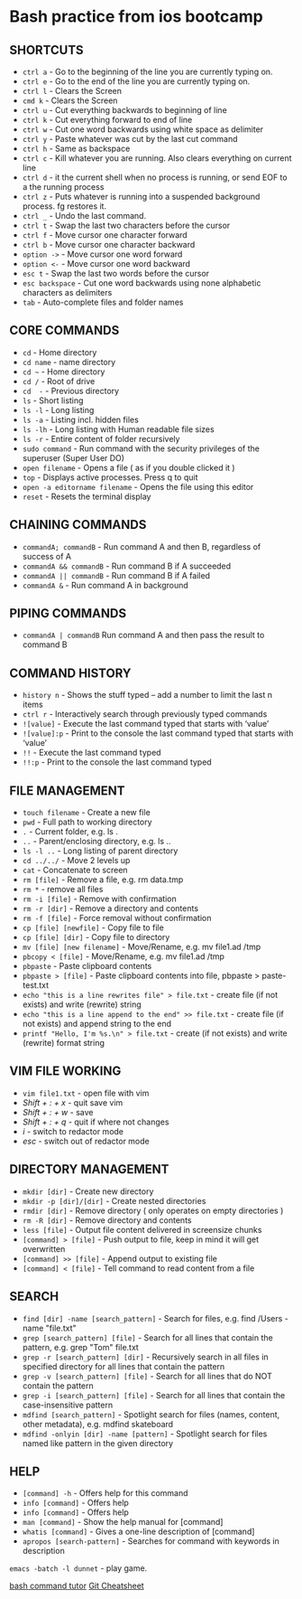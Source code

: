 # Bash practice from ios bootcamp

## SHORTCUTS

- `ctrl a` - Go to the beginning of the line you are currently typing on.
- `ctrl e` - Go to the end of the line you are currently typing on.
- `ctrl l` - Clears the Screen
- `cmd k`  - Clears the Screen
- `ctrl u` - Cut everything backwards to beginning of line
- `ctrl k` - Cut everything forward to end of line
- `ctrl w` - Cut one word backwards using white space as delimiter
- `ctrl y` - Paste whatever was cut by the last cut command
- `ctrl h` - Same as backspace
- `ctrl c` - Kill whatever you are running. Also clears everything on current line
- `ctrl d` - it the current shell when no process is running, or send EOF to a the running process
- `ctrl z` - Puts whatever is running into a suspended background process. fg restores it.
- `ctrl _` - Undo the last command.
- `ctrl t` - Swap the last two characters before the cursor
- `ctrl f` - Move cursor one character forward
- `ctrl b` - Move cursor one character backward
- `option ->` - Move cursor one word forward
- `option <-` - Move cursor one word backward
- `esc t` - Swap the last two words before the cursor
- `esc backspace` - Cut one word backwards using none alphabetic characters as delimiters
- `tab` - Auto-complete files and folder names

## CORE COMMANDS

- `cd` - Home directory
- `cd name` - name directory
- `cd ~` - Home directory
- `cd /` - Root of drive
- `cd  -` - Previous directory
- `ls` - Short listing
- `ls -l` - Long listing
- `ls -a` - Listing incl. hidden files
- `ls -lh` - Long listing with Human readable file sizes
- `ls -r` - Entire content of folder recursively
- `sudo command` - Run command with the security privileges of the superuser (Super User DO)
- `open filename` - Opens a file ( as if you double clicked it )
- `top` - Displays active processes. Press q to quit
- `open -a editorname filename` - Opens the file using this editor
- `reset` - Resets the terminal display

## CHAINING COMMANDS

- `commandA; commandB` - Run command A and then B, regardless of success of A
- `commandA && commandB` - Run command B if A succeeded
- `commandA || commandB` - Run command B if A failed
- `commandA &` - Run command A in background

## PIPING COMMANDS

- `commandA | commandB` Run command A and then pass the result to command B

## COMMAND HISTORY

- `history n` - Shows the stuff typed – add a number to limit the last n items
- `ctrl r` - Interactively search through previously typed commands
- `![value]` - Execute the last command typed that starts with ‘value’
- `![value]:p` - Print to the console the last command typed that starts with ‘value’
- `!!` - Execute the last command typed
- `!!:p` - Print to the console the last command typed
  
## FILE MANAGEMENT

- `touch filename` - Create a new file
- `pwd` - Full path to working directory
- `.` - Current folder, e.g. ls .
- `..` - Parent/enclosing directory, e.g. ls ..
- `ls -l ..` - Long listing of parent directory
- `cd ../../` - Move 2 levels up
- `cat` - Concatenate to screen
- `rm [file]` - Remove a file, e.g. rm data.tmp
- `rm *` - remove all files
- `rm -i [file]` - Remove with confirmation
- `rm -r [dir]` - Remove a directory and contents
- `rm -f [file]` - Force removal without confirmation
- `cp [file] [newfile]` - Copy file to file
- `cp [file] [dir]` - Copy file to directory
- `mv [file] [new filename]` - Move/Rename, e.g. mv file1.ad /tmp
- `pbcopy < [file]` - Move/Rename, e.g. mv file1.ad /tmp
- `pbpaste` - Paste clipboard contents
- `pbpaste > [file]` - Paste clipboard contents into file, pbpaste > paste-test.txt
- `echo "this is a line rewrites file" > file.txt` - create file (if not exists) and write (rewrite) string
- `echo "this is a line append to the end" >> file.txt` - create file (if not exists) and append string to the end
- `printf "Hello, I'm %s.\n" > file.txt` - create (if not exists) and write (rewrite) format string

## VIM FILE WORKING
- `vim file1.txt` - open file with vim
- *Shift + : + x* - quit save vim
- *Shift + : + w* - save
- *Shift + : + q* - quit if where not changes
- *i* - switch to redactor mode
- *esc* - switch out of redactor mode

## DIRECTORY MANAGEMENT

- `mkdir [dir]` - Create new directory
- `mkdir -p [dir]/[dir]` - Create nested directories
- `rmdir [dir]` - Remove directory ( only operates on empty directories )
- `rm -R [dir]` - Remove directory and contents
- `less [file]` - Output file content delivered in screensize chunks
- `[command] > [file]` - Push output to file, keep in mind it will get overwritten
- `[command] >> [file]` - Append output to existing file
- `[command] < [file]` - Tell command to read content from a file

## SEARCH

- `find [dir] -name [search_pattern]` - Search for files, e.g. find /Users -name "file.txt"
- `grep [search_pattern] [file]` - Search for all lines that contain the pattern, e.g. grep "Tom" file.txt
- `grep -r [search_pattern] [dir]` - Recursively search in all files in specified directory for all lines that contain the pattern
- `grep -v [search_pattern] [file]` - Search for all lines that do NOT contain the pattern
- `grep -i [search_pattern] [file]` - Search for all lines that contain the case-insensitive pattern
- `mdfind [search_pattern]` - Spotlight search for files (names, content, other metadata), e.g. mdfind skateboard
- `mdfind -onlyin [dir] -name [pattern]` - Spotlight search for files named like pattern in the given directory

## HELP

- `[command] -h` - Offers help for this command
- `info [command]` - Offers help
- `info [command]` - Offers help
- `man [command]` - Show the help manual for [command]
- `whatis [command]` - Gives a one-line description of [command]
- `apropos [search-pattern]` - Searches for command with keywords in description

`emacs -batch -l dunnet` - play game.  

[bash command tutor](https://www.learnenough.com/command-line-tutorial/basics)
[Git Cheatsheet](https://github.com/0nn0/git-basics-cheatsheet)
